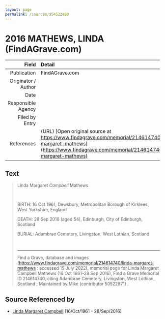 ```yaml
---
layout: page
permalink: /sources/s54522890
---
```


# 2016 MATHEWS, LINDA (FindAGrave.com)

Field | Detail
---:|:---
Publication | FindAGrave.com
Originator / Author | 
Date | 
Responsible Agency | 
Filed by Entry | 
References | (URL) [Open original source at https://www.findagrave.com/memorial/214614740/linda-margaret-mathews](https://www.findagrave.com/memorial/214614740/linda-margaret-mathews)

## Text

> Linda Margaret *Campbell* Mathews
>
> <br/>
>
> BIRTH: 16 Oct 1961, Dewsbury, Metropolitan Borough of Kirklees, West Yorkshire, England
>
> DEATH: 28 Sep 2016 (aged 54), Edinburgh, City of Edinburgh, Scotland
>
> BURIAL: Adambrae Cemetery, Livingston, West Lothian, Scotland  
>
> <br/>
>
> ---
>
> Find a Grave, database and images (https://www.findagrave.com/memorial/214614740/linda-margaret-mathews : accessed 15 July 2022), memorial page for Linda Margaret Campbell Mathews (16 Oct 1961–28 Sep 2016), Find a Grave Memorial ID 214614740, citing Adambrae Cemetery, Livingston, West Lothian, Scotland ; Maintained by Mike (contributor 50522871) .
>

## Source Referenced by

* [Linda Margaret Campbell](../people/@76650284@-linda-margaret-campbell-b1961-10-16-d2016-9-28.md) (16/Oct/1961 - 28/Sep/2016)
